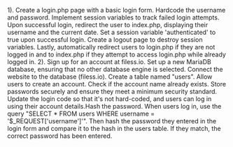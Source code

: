 1). Create a login.php page with a basic login form. Hardcode the username and password. Implement session variables to track failed login attempts. Upon successful login, redirect the user to index.php, displaying their username and the current date. Set a session variable 'authenticated' to true upon successful login. Create a logout page to destroy session variables. Lastly, automatically redirect users to login.php if they are not logged in and to index.php if they attempt to access login.php while already logged in.
2). Sign up for an account at filess.io. Set up a new MariaDB database, ensuring that no other database engine is selected. Connect the website to the database (filess.io). Create a table named "users". Allow users to create an account. Check if the account name already exists. Store passwords securely and ensure they meet a minimum security standard. Update the login code so that it's not hard-coded, and users can log in using their account details.Hash the password. When users log in, use the query "SELECT * FROM users WHERE username = '$_REQUEST['username']'". Then hash the password they entered in the login form and compare it to the hash in the users table. If they match, the correct password has been entered.